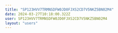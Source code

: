 ```yaml
---
title: "SP123HVV7TRMNSDFW0JD0FJXS2CD7V5NKZ5BN02M4"
date: 2024-03-27T10:18:00.322Z
user: SP123HVV7TRMNSDFW0JD0FJXS2CD7V5NKZ5BN02M4
layout: "users"
---
```

    